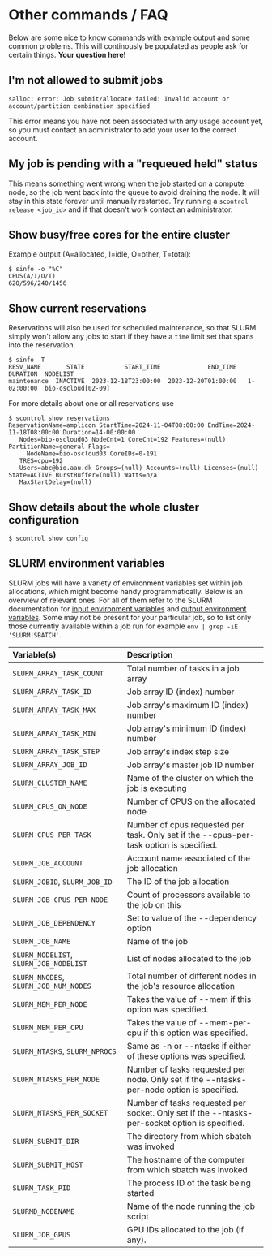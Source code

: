 # Other commands / FAQ
Below are some nice to know commands with example output and some common problems. This will continously be populated as people ask for certain things. **Your question here!**

## I'm not allowed to submit jobs
```
salloc: error: Job submit/allocate failed: Invalid account or account/partition combination specified
```

This error means you have not been associated with any usage account yet, so you must contact an administrator to add your user to the correct account.

## My job is pending with a "requeued held" status
This means something went wrong when the job started on a compute node, so the job went back into the queue to avoid draining the node. It will stay in this state forever until manually restarted. Try running a `scontrol release <job_id>` and if that doesn't work contact an administrator.

## Show busy/free cores for the entire cluster
Example output (A=allocated, I=idle, O=other, T=total):
```
$ sinfo -o "%C"
CPUS(A/I/O/T)
620/596/240/1456
```

## Show current reservations
Reservations will also be used for scheduled maintenance, so that SLURM simply won't allow any jobs to start if they have a `time` limit set that spans into the reservation.
```
$ sinfo -T
RESV_NAME       STATE           START_TIME             END_TIME     DURATION  NODELIST
maintenance  INACTIVE  2023-12-18T23:00:00  2023-12-20T01:00:00   1-02:00:00  bio-oscloud[02-09]
```

For more details about one or all reservations use
```
$ scontrol show reservations
ReservationName=amplicon StartTime=2024-11-04T08:00:00 EndTime=2024-11-18T08:00:00 Duration=14-00:00:00
   Nodes=bio-oscloud03 NodeCnt=1 CoreCnt=192 Features=(null) PartitionName=general Flags=
     NodeName=bio-oscloud03 CoreIDs=0-191
   TRES=cpu=192
   Users=abc@bio.aau.dk Groups=(null) Accounts=(null) Licenses=(null) State=ACTIVE BurstBuffer=(null) Watts=n/a
   MaxStartDelay=(null)
```

## Show details about the whole cluster configuration
```
$ scontrol show config
```

## SLURM environment variables
SLURM jobs will have a variety of environment variables set within job allocations, which might become handy programmatically. Below is an overview of relevant ones. For all of them refer to the SLURM documentation for [input environment variables](https://slurm.schedmd.com/archive/slurm-24.11.4/sbatch.html#SECTION_INPUT-ENVIRONMENT-VARIABLES) and [output environment variables](https://slurm.schedmd.com/archive/slurm-24.11.4/sbatch.html#SECTION_OUTPUT-ENVIRONMENT-VARIABLES). Some may not be present for your particular job, so to list only those currently available within a job run for example `env | grep -iE 'SLURM|SBATCH'`.

| Variable(s) | Description |
| :--- | :--- |
| `SLURM_ARRAY_TASK_COUNT` | Total number of tasks in a job array |
| `SLURM_ARRAY_TASK_ID` | Job array ID (index) number |
| `SLURM_ARRAY_TASK_MAX` | Job array's maximum ID (index) number |
| `SLURM_ARRAY_TASK_MIN` | Job array's minimum ID (index) number |
| `SLURM_ARRAY_TASK_STEP` | Job array's index step size |
| `SLURM_ARRAY_JOB_ID` | Job array's master job ID number |
| `SLURM_CLUSTER_NAME` | Name of the cluster on which the job is executing |
| `SLURM_CPUS_ON_NODE` | Number of CPUS on the allocated node |
| `SLURM_CPUS_PER_TASK` | Number of cpus requested per task. Only set if the --cpus-per-task option is specified. |
| `SLURM_JOB_ACCOUNT` | Account name associated of the job allocation |
| `SLURM_JOBID`, `SLURM_JOB_ID` | The ID of the job allocation |
| `SLURM_JOB_CPUS_PER_NODE` | Count of processors available to the job on this  |node.
| `SLURM_JOB_DEPENDENCY` | Set to value of the --dependency option |
| `SLURM_JOB_NAME` | Name of the job |
| `SLURM_NODELIST`, `SLURM_JOB_NODELIST` | List of nodes allocated to the job |
| `SLURM_NNODES`, `SLURM_JOB_NUM_NODES` | Total number of different nodes in the job's resource allocation |
| `SLURM_MEM_PER_NODE` | Takes the value of --mem if this option was specified. |
| `SLURM_MEM_PER_CPU` | Takes the value of --mem-per-cpu if this option was specified. |
| `SLURM_NTASKS`, `SLURM_NPROCS` | Same as -n or --ntasks if either of these options was specified. |
| `SLURM_NTASKS_PER_NODE` | Number of tasks requested per node. Only set if the --ntasks-per-node option is specified. |
| `SLURM_NTASKS_PER_SOCKET` | Number of tasks requested per socket. Only set if the --ntasks-per-socket option is specified. |
| `SLURM_SUBMIT_DIR` | The directory from which sbatch was invoked |
| `SLURM_SUBMIT_HOST` | The hostname of the computer from which sbatch was invoked |
| `SLURM_TASK_PID` | The process ID of the task being started |
| `SLURMD_NODENAME` | Name of the node running the job script |
| `SLURM_JOB_GPUS` | GPU IDs allocated to the job (if any). |


